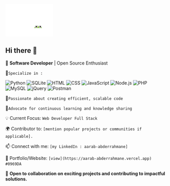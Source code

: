 <img src="Animation - 1732922053706.gif" height="100px" width="150px">

## Hi there 👋

🌟 **Software Developer** | Open Source Enthusiast

🔹`Specialize in : `

![Python](https://img.shields.io/badge/Python-3776AB?style=flat&logo=python&logoColor=white) 
![SQLite](https://img.shields.io/badge/SQLite-003B57?style=flat&logo=sqlite&logoColor=white) 
![HTML](https://img.shields.io/badge/HTML-E34F26?style=flat&logo=html5&logoColor=white) 
![CSS](https://img.shields.io/badge/CSS-1572B6?style=flat&logo=css3&logoColor=white) 
![JavaScript](https://img.shields.io/badge/JavaScript-F7DF1E?style=flat&logo=javascript&logoColor=black) 
![Node.js](https://img.shields.io/badge/Node.js-339933?style=flat&logo=node.js&logoColor=white)
![PHP](https://img.shields.io/badge/PHP-777BB4?style=flat&logo=php&logoColor=white) 
![MySQL](https://img.shields.io/badge/MySQL-4479A1?style=flat&logo=mysql&logoColor=white) 
![jQuery](https://img.shields.io/badge/jQuery-0769AD?style=flat&logo=jquery&logoColor=white) 
![Postman](https://img.shields.io/badge/Postman-FF6C37?style=flat&logo=postman&logoColor=white)





🔹`Passionate about creating efficient, scalable code`<br>

🔹`Advocate for continuous learning and knowledge sharing`<br>

💡 Current Focus: `Web Developer Full Stack`

🌍 Contributor to: `[mention popular projects or communities if applicable].`

📫 Connect with me: `[my LinkedIn : aarab-abderrahmane]`

🔗 Portfolio/Website: `[view](https://aarab-abderrahmane.vercel.app)`
`#0969DA`

🚀 **Open to collaboration on exciting projects and contributing to impactful solutions.**
##

